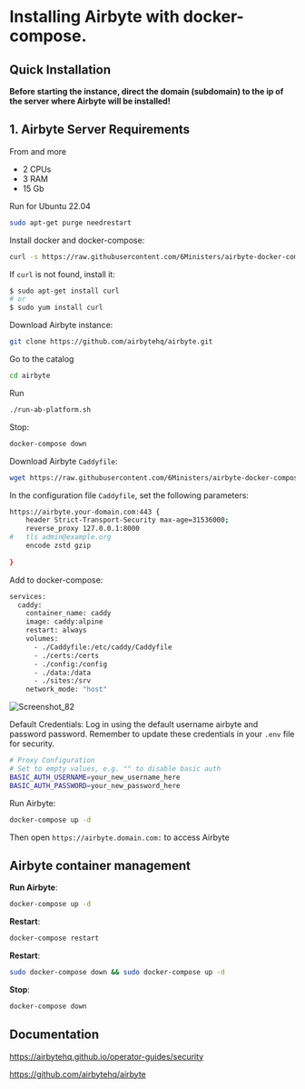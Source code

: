 # Installing Airbyte with docker-compose.

## Quick Installation

**Before starting the instance, direct the domain (subdomain) to the ip of the server where Airbyte will be installed!**

## 1. Airbyte Server Requirements
From and more
- 2 CPUs
- 3 RAM 
- 15 Gb 

Run for Ubuntu 22.04

``` bash
sudo apt-get purge needrestart
```

Install docker and docker-compose:

``` bash
curl -s https://raw.githubusercontent.com/6Ministers/airbyte-docker-compose-for-business/master/setup.sh | sudo bash -s
```

If `curl` is not found, install it:

``` bash
$ sudo apt-get install curl
# or
$ sudo yum install curl
```


Download Airbyte instance:

``` bash
git clone https://github.com/airbytehq/airbyte.git
```

Go to the catalog
``` bash
cd airbyte
```

Run
``` bash
./run-ab-platform.sh
```

Stop:

``` bash
docker-compose down
```


Download Airbyte `Caddyfile`:
``` bash
wget https://raw.githubusercontent.com/6Ministers/airbyte-docker-compose-for-business/master/Caddyfile
```

In the configuration file `Caddyfile`, set the following parameters:

``` bash
https://airbyte.your-domain.com:443 {
    header Strict-Transport-Security max-age=31536000;
    reverse_proxy 127.0.0.1:8000
#	tls admin@example.org
	encode zstd gzip
	
}
```

Add to docker-compose:
``` bash
services:
  caddy:
    container_name: caddy   
    image: caddy:alpine
    restart: always
    volumes:
      - ./Caddyfile:/etc/caddy/Caddyfile
      - ./certs:/certs
      - ./config:/config
      - ./data:/data
      - ./sites:/srv
    network_mode: "host"
```
![Screenshot_82](https://github.com/6Ministers/airbyte-docker-compose-for-business/assets/11208423/374672f0-3f61-42f8-b033-75dd437e16c7)

Default Credentials: Log in using the default username airbyte and password password. Remember to update these credentials in your ``.env`` file for security.

``` bash
# Proxy Configuration
# Set to empty values, e.g. "" to disable basic auth
BASIC_AUTH_USERNAME=your_new_username_here
BASIC_AUTH_PASSWORD=your_new_password_here
```

Run Airbyte:
``` bash
docker-compose up -d
```
Then open `https://airbyte.domain.com:` to access Airbyte


## Airbyte container management

**Run Airbyte**:

``` bash
docker-compose up -d
```

**Restart**:

``` bash
docker-compose restart
```

**Restart**:

``` bash
sudo docker-compose down && sudo docker-compose up -d
```

**Stop**:

``` bash
docker-compose down
```

## Documentation


https://airbytehq.github.io/operator-guides/security

https://github.com/airbytehq/airbyte

